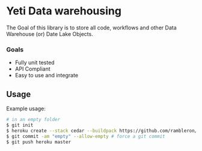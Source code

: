# Yeti Data warehousing 

The Goal of this library is to store all code, workflows and other Data Warehouse (or) Date Lake Objects.

### Goals

- Fully unit tested
- API Compliant
- Easy to use and integrate

## Usage

Example usage:

```bash
# in an empty folder
$ git init
$ heroku create --stack cedar --buildpack https://github.com/rambleron/dwh.git
$ git commit -am "empty" --allow-empty # force a git commit
$ git push heroku master
```
